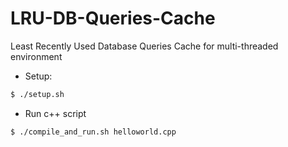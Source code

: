 # LRU-DB-Queries-Cache
Least Recently Used Database Queries Cache for multi-threaded environment

* Setup:
```bash
$ ./setup.sh
```
* Run c++ script
```bash
$ ./compile_and_run.sh helloworld.cpp
```
